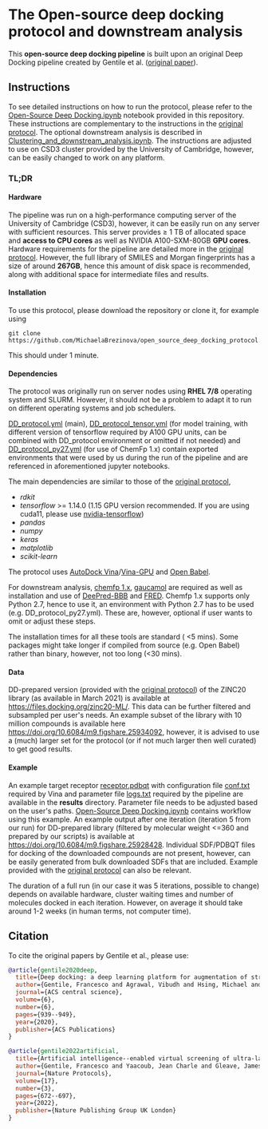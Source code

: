 # The Open-source deep docking protocol and downstream analysis

This **open-source deep docking pipeline** is built upon an original Deep Docking pipeline created by Gentile et al. ([original paper](https://www.nature.com/articles/s41596-021-00659-2)).

## Instructions

To see detailed instructions on how to run the protocol, please refer to the [Open-Source Deep Docking.ipynb](Open-Source%20Deep%20Docking.ipynb) notebook provided in this repository. These instructions are complementary to the instructions in the [original protocol](https://github.com/jamesgleave/DD_protocol). The optional downstream analysis is described in [Clustering_and_downstream_analysis.ipynb](clustering_and_downstream_analysis/Clustering_and_downstream_analysis.ipynb). The instructions are adjusted to use on CSD3 cluster provided by the University of Cambridge, however, can be easily changed to work on any platform. 

### TL;DR

#### Hardware
The pipeline was run on a high-performance computing server of the University of Cambridge (CSD3), however, it can be easily run on any server with sufficient resources. This server provides $\geq$ 1 TB of allocated space and **access to CPU cores** as well as NVIDIA A100-SXM-80GB **GPU cores**. Hardware requirements for the pipeline are detailed more in the [original protocol](https://github.com/jamesgleave/DD_protocol). However, the full library of SMILES and Morgan fingerprints has a size of around **267GB**, hence this amount of disk space is recommended, along with additional space for intermediate files and results. 

#### Installation
To use this protocol, please download the repository or clone it, for example using 
```
git clone https://github.com/MichaelaBrezinova/open_source_deep_docking_protocol.git
```

This should under 1 minute. 

#### Dependencies

The protocol was originally run on server nodes using **RHEL 7/8** operating system and SLURM. However, it should not be a problem to adapt it to run on different operating systems and job schedulers.

[DD_protocol.yml](DD_protocol.yml) (main), [DD_protocol_tensor.yml](DD_protocol_tensor.yml) (for model training, with different version of tensorflow required by A100 GPU units, can be combined with DD_protocol environment or omitted if not needed) and [DD_protocol_py27.yml](DD_protocol_py27.yml) (for use of ChemFp 1.x) contain exported environments that were used by us during the run of the pipeline and are referenced in aforementioned jupyter notebooks. 

The main dependencies are similar to those of the [original protocol](https://github.com/jamesgleave/DD_protocol), 
* *rdkit*
* *tensorflow* >= 1.14.0 (1.15 GPU version recommended. If you are using cuda11, please use [nvidia-tensorflow](https://developer.nvidia.com/blog/accelerating-tensorflow-on-a100-gpus/))
* *pandas*
* *numpy*
* *keras*
* *matplotlib*
* *scikit-learn*

The protocol uses [AutoDock Vina](https://vina.scripps.edu/)/[Vina-GPU](https://github.com/DeltaGroupNJUPT/Vina-GPU) and [Open Babel](https://github.com/openbabel/openbabel).

For downstream analysis, [chemfp 1.x](https://chemfp.com/), [gaucamol](https://github.com/BenevolentAI/guacamol)  are required as well as installation and use of [DeePred-BBB](https://github.com/12rajnish/DeePred-BBB) and [FRED](https://docs.eyesopen.com/applications/oedocking/fred/fred.html#chapter-fred). Chemfp 1.x supports only Python 2.7, hence to use it, an environment with Python 2.7 has to be used (e.g. DD_protocol_py27.yml). These are, however, optional if user wants to omit or adjust these steps. 

The installation times for all these tools are standard ( <5 mins). Some packages might take longer if compiled from source (e.g. Open Babel) rather than binary, however, not too long (<30 mins).

#### Data

DD-prepared version (provided with the [original protocol](https://github.com/jamesgleave/DD_protocol)) of the ZINC20 library (as available in March 2021) is available at https://files.docking.org/zinc20-ML/. This data can be further filtered and subsampled per user's needs. An example subset of the library with 10 million compounds is available here https://doi.org/10.6084/m9.figshare.25934092, however, it is advised to use a (much) larger set for the protocol (or if not much larger then well curated) to get good results.

#### Example
An example target receptor [receptor.pdbqt](results/abeta/receptor.pdbqt) with configuration file [conf.txt](results/abeta/conf.txt) required by Vina and parameter file [logs.txt](results/abeta/logs.txt) required by the pipeline are available in the **results** directory. Parameter file needs to be adjusted based on the user's paths. [Open-Source Deep Docking.ipynb](Open-Source%20Deep%20Docking.ipynb) contains workflow using this example. An example output after one iteration (iteration 5 from our run) for DD-prepared library (filtered by molecular weight <=360 and prepared by our scripts) is available at https://doi.org/10.6084/m9.figshare.25928428. Individual SDF/PDBQT files for docking of the downloaded compounds are not present, however, can be easily generated from bulk downloaded SDFs that are included. Example provided with the [original protocol](https://github.com/jamesgleave/DD_protocol) can also be relevant.

The duration of a full run (in our case it was 5 iterations, possible to change) depends on available hardware, cluster waiting times and number of molecules docked in each iteration. However, on average it should take around 1-2 weeks (in human terms, not computer time). 

## Citation
To cite the original papers by Gentile et al., please use:

```bibtex
@article{gentile2020deep,
  title={Deep docking: a deep learning platform for augmentation of structure based drug discovery},
  author={Gentile, Francesco and Agrawal, Vibudh and Hsing, Michael and Ton, Anh-Tien and Ban, Fuqiang and Norinder, Ulf and Gleave, Martin E and Cherkasov, Artem},
  journal={ACS central science},
  volume={6},
  number={6},
  pages={939--949},
  year={2020},
  publisher={ACS Publications}
}

@article{gentile2022artificial,
  title={Artificial intelligence--enabled virtual screening of ultra-large chemical libraries with deep docking},
  author={Gentile, Francesco and Yaacoub, Jean Charle and Gleave, James and Fernandez, Michael and Ton, Anh-Tien and Ban, Fuqiang and Stern, Abraham and Cherkasov, Artem},
  journal={Nature Protocols},
  volume={17},
  number={3},
  pages={672--697},
  year={2022},
  publisher={Nature Publishing Group UK London}
}
